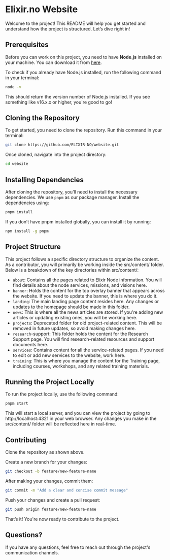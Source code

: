 # Elixir.no Website

Welcome to the project! This README will help you get started and understand how the project is structured. Let’s dive right in!

## Prerequisites

Before you can work on this project, you need to have **Node.js** installed on your machine. You can download it from [here](https://nodejs.org/).

To check if you already have Node.js installed, run the following command in your terminal:

```bash
node -v
```

This should return the version number of Node.js installed. If you see something like v16.x.x or higher, you're good to go!

## Cloning the Repository

To get started, you need to clone the repository. Run this command in your terminal:

```bash
git clone https://github.com/ELIXIR-NO/website.git
```

Once cloned, navigate into the project directory:

```bash
cd website
```

## Installing Dependencies

After cloning the repository, you’ll need to install the necessary dependencies. We use `pnpm` as our package manager. Install the dependencies using:

```bash
pnpm install
```

If you don’t have pnpm installed globally, you can install it by running:

```bash
npm install -g pnpm
```

## Project Structure

This project follows a specific directory structure to organize the content. As a contributor, you will primarily be working inside the src/content/ folder. Below is a breakdown of the key directories within src/content/:

- `about`: Contains all the pages related to Elixir Node information. You will find details about the node services, missions, and visions here.
- `banner`: Holds the content for the top overlay banner that appears across the website. If you need to update the banner, this is where you do it.
- `landing`: The main landing page content resides here. Any changes or updates to the homepage should be made in this folder.
- `news`: This is where all the news articles are stored. If you're adding new articles or updating existing ones, you will be working here.
- `projects`: Deprecated folder for old project-related content. This will be removed in future updates, so avoid making changes here.
- `research`-support: This folder holds the content for the Research Support page. You will find research-related resources and support documents here.
- `services`: Contains content for all the service-related pages. If you need to edit or add new services to the website, work here.
- `training`: This is where you manage the content for the Training page, including courses, workshops, and any related training materials.

## Running the Project Locally

To run the project locally, use the following command:

```bash
pnpm start
```

This will start a local server, and you can view the project by going to http://localhost:4321 in your web browser. Any changes you make in the src/content/ folder will be reflected here in real-time.

## Contributing

Clone the repository as shown above.

Create a new branch for your changes:

```bash
git checkout -b feature/new-feature-name
```

After making your changes, commit them:

```bash
git commit -m "Add a clear and concise commit message"
```

Push your changes and create a pull request:

```bash
git push origin feature/new-feature-name
```

That’s it! You're now ready to contribute to the project.

## Questions?

If you have any questions, feel free to reach out through the project's communication channels.

